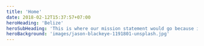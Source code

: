 ```yaml
---
title: 'Home'
date: 2018-02-12T15:37:57+07:00
heroHeading: 'Belize'
heroSubHeading: 'This is where our mission statement would go because it is a mission statements'
heroBackground: 'images/jason-blackeye-1191801-unsplash.jpg'
---
```

